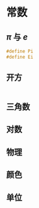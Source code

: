 # 常数

## $\pi$ 与 $e$

```cpp
#define Pi 
#define Ei 
```

## 开方

```cpp

```

## 三角数

## 对数

## 物理

## 颜色

## 单位
